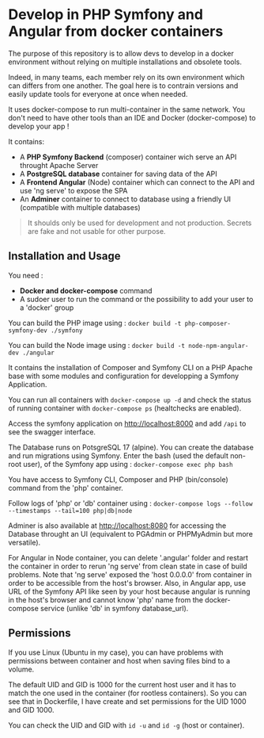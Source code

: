# Develop in PHP Symfony and Angular from docker containers

The purpose of this repository is to allow devs to develop in a docker environment without relying on multiple installations and obsolete tools.

Indeed, in many teams, each member rely on its own environment which can differs from one another. The goal here is to contrain versions and easily update tools for everyone at once when needed.

It uses docker-compose to run multi-container in the same network.
You don't need to have other tools than an IDE and Docker (docker-compose) to develop your app !

It contains:

- A **PHP Symfony Backend** (composer) container wich serve an API throught Apache Server
- A **PostgreSQL database** container for saving data of the API
- A **Frontend Angular** (Node) container which can connect to the API and use 'ng serve' to expose the SPA
- An **Adminer** container to connect to database using a friendly UI (compatible with multiple databases)

> It shoulds only be used for development and not production. Secrets are fake and not usable for other purpose.

## Installation and Usage

You need :

- **Docker and docker-compose** command
- A sudoer user to run the command or the possibility to add your user to a 'docker' group

You can build the PHP image using :
`docker build -t php-composer-symfony-dev ./symfony`

You can build the Node image using :
`docker build -t node-npm-angular-dev ./angular`

It contains the installation of Composer and Symfony CLI on a PHP Apache base with some modules and configuration for developping a Symfony Application.

You can run all containers with `docker-compose up -d` and check the status of running container with `docker-compose ps` (healtchecks are enabled).

Access the symfony application on [http://localhost:8000](http://localhost:8000) and add `/api` to see the swagger interface.

The Database runs on PotsgreSQL 17 (alpine). You can create the database and run migrations using Symfony.
Enter the bash (used the default non-root user), of the Symfony app using :
`docker-compose exec php bash`

You have access to Symfony CLI, Composer and PHP (bin/console) command from the 'php' container.

Follow logs of 'php' or 'db' container using :
`docker-compose logs --follow --timestamps --tail=100 php|db|node`

Adminer is also available at [http://localhost:8080](http://localhost:8080) for accessing the Database throught an UI (equivalent to PGAdmin or PHPMyAdmin but more versatile).

For Angular in Node container, you can delete '.angular' folder and restart the container in order to rerun 'ng serve' from clean state in case of build problems.
Note that 'ng serve' exposed the 'host 0.0.0.0' from container in order to be accessible from the host's browser.
Also, in Angular app, use URL of the Symfony API like seen by your host because angular is running in the host's browser and cannot know 'php' name from the docker-compose service (unlike 'db' in symfony database_url).

## Permissions

If you use Linux (Ubuntu in my case), you can have problems with permissions between container and host when saving files bind to a volume.

The default UID and GID is 1000 for the current host user and it has to match the one used in the container (for rootless containers).
So you can see that in Dockerfile, I have create and set permissions for the UID 1000 and GID 1000.

You can check the UID and GID with `id -u` and `id -g` (host or container).
